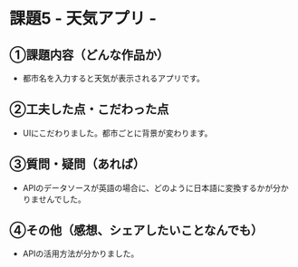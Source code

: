 # 課題5 - 天気アプリ -

## ①課題内容（どんな作品か）
- 都市名を入力すると天気が表示されるアプリです。

## ②工夫した点・こだわった点
- UIにこだわりました。都市ごとに背景が変わります。

## ③質問・疑問（あれば）
- APIのデータソースが英語の場合に、どのように日本語に変換するかが分かりませんでした。

## ④その他（感想、シェアしたいことなんでも）
- APIの活用方法が分かりました。
